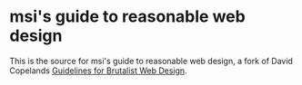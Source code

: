 # msi's guide to reasonable web design

This is the source for msi's guide to reasonable web design, a fork of David
Copelands [Guidelines for Brutalist Web Design](https://brutalist-web.design).
